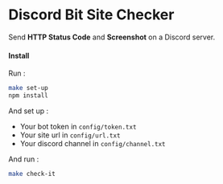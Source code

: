 # Discord Bit Site Checker

Send __HTTP Status Code__ and __Screenshot__ on a Discord server.

#### Install
Run :
```bash
make set-up
npm install
```

And set up :
- Your bot token in ``config/token.txt``
- Your site url in ``config/url.txt``
- Your discord channel in ``config/channel.txt``

And run :
```bash
make check-it
```